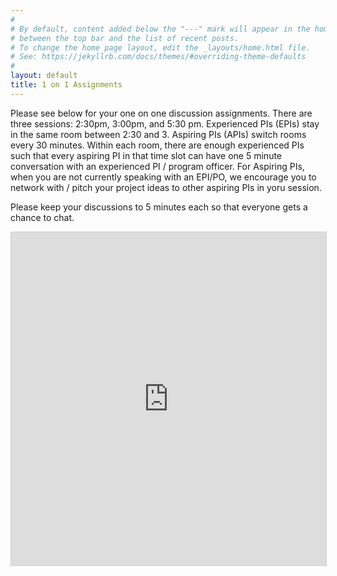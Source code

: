 ```yaml
---
#
# By default, content added below the "---" mark will appear in the home page
# between the top bar and the list of recent posts.
# To change the home page layout, edit the _layouts/home.html file.
# See: https://jekyllrb.com/docs/themes/#overriding-theme-defaults
#
layout: default
title: 1 on 1 Assignments
---
```


Please see below for your one on one discussion assignments. There are three sessions: 2:30pm, 3:00pm, and 5:30 pm. Experienced PIs (EPIs) stay in the same room between 2:30 and 3. Aspiring PIs (APIs) switch rooms every 30 minutes.  Within each room, there are enough experienced PIs such that every aspiring PI in that time slot can have one 5 minute conversation with an experienced PI / program officer. For Aspiring PIs, when you are not currently speaking with an EPI/PO, we encourage you to network with / pitch your project ideas to other aspiring PIs in yoru session.

Please keep your discussions to 5 minutes each so that everyone gets a chance to chat.

<iframe class="airtable-embed" src="https://airtable.com/embed/appjQ1CHz23r3BpGr/shrvM5MJiCi87kiNI?backgroundColor=red" frameborder="0" onmousewheel="" width="100%" height="533" style="background: transparent; border: 1px solid #ccc;"></iframe>